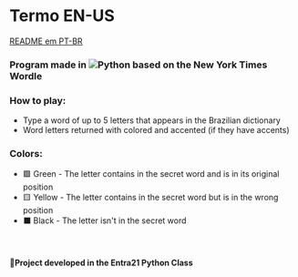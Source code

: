 <h1> Termo EN-US</h1>

[README em PT-BR](https://github.com/Flyinng/Termo/blob/main/README-PT-BR.md)

### Program made in ![Python](https://img.shields.io/badge/python-3670A0?style=flat-square&logo=python&logoColor=ffdd54) based on the New York Times Wordle
### How to play:
   - Type a word of up to 5 letters that appears in the Brazilian dictionary
   - Word letters returned with colored and accented (if they have accents)
### Colors:
   - 🟩 Green - The letter contains in the secret word and is in its original position
   - 🟨 Yellow - The letter contains in the secret word but is in the wrong position
   - ⬛ Black - The letter isn't in the secret word


<br>
<h4> 📜Project developed in the Entra21 Python Class</h4>

